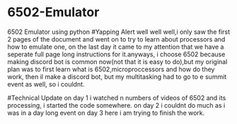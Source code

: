 # 6502-Emulator
6502 Emulator using python
#Yapping Alert
well well well,i only saw the first 2 pages of the document and went on to try to learn about processors and how to emulate one, on the last day it came to my attention that we have a seperate full page long instructions for it.anyways, i choose 6502 because making discord bot is common now(not that it is easy to do),but my original plan was to first learn what is 6502,microproccessors and how do they work, then il make a discord bot, but my multitasking had to go to e summit event as well, so i couldnt.

#Technical Update
on day 1 i watched n numbers of videos of 6502 and its processing, i started the code somewhere.
on day 2 i couldnt do much as i was in a day long event
on day 3 here i am trying to finish the work.